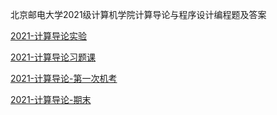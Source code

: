 北京邮电大学2021级计算机学院计算导论与程序设计编程题及答案

[2021-计算导论实验](https://github.com/ProgrameThinking/Bupt_2021_scs_exp_and_text/tree/main/2021-%E8%AE%A1%E7%AE%97%E5%AF%BC%E8%AE%BA%E5%AE%9E%E9%AA%8C)

[2021-计算导论习题课](https://github.com/ProgrameThinking/Bupt_2021_scs_exp_and_text/tree/main/2021-%E8%AE%A1%E7%AE%97%E5%AF%BC%E8%AE%BA%E4%B9%A0%E9%A2%98%E8%AF%BE)

[2021-计算导论-第一次机考](https://github.com/ProgrameThinking/Bupt_2021_scs_exp_and_text/tree/main/2021-%E8%AE%A1%E7%AE%97%E5%AF%BC%E8%AE%BA-%E7%AC%AC%E4%B8%80%E6%AC%A1%E6%9C%BA%E8%80%83)

[2021-计算导论-期末](https://github.com/ProgrameThinking/Bupt_2021_scs_exp_and_text/tree/main/2021-%E8%AE%A1%E7%AE%97%E5%AF%BC%E8%AE%BA-%E6%9C%9F%E6%9C%AB)
